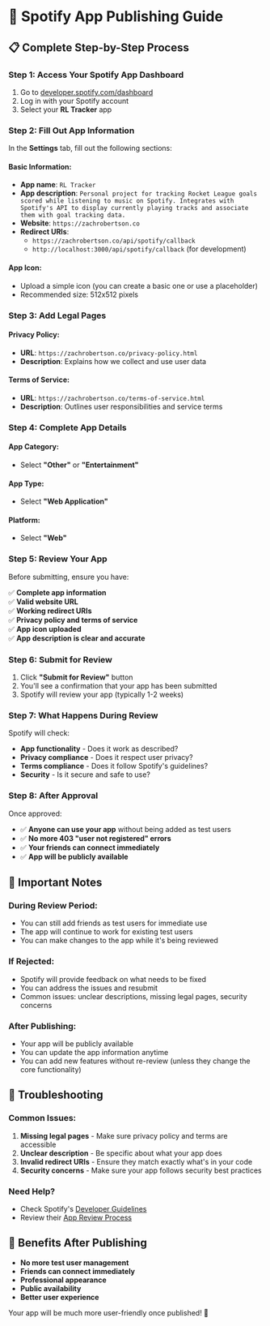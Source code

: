 # 🚀 Spotify App Publishing Guide

## 📋 **Complete Step-by-Step Process**

### **Step 1: Access Your Spotify App Dashboard**

1. Go to [developer.spotify.com/dashboard](https://developer.spotify.com/dashboard)
2. Log in with your Spotify account
3. Select your **RL Tracker** app

### **Step 2: Fill Out App Information**

In the **Settings** tab, fill out the following sections:

#### **Basic Information:**
- **App name**: `RL Tracker`
- **App description**: `Personal project for tracking Rocket League goals scored while listening to music on Spotify. Integrates with Spotify's API to display currently playing tracks and associate them with goal tracking data.`
- **Website**: `https://zachrobertson.co`
- **Redirect URIs**: 
  - `https://zachrobertson.co/api/spotify/callback`
  - `http://localhost:3000/api/spotify/callback` (for development)

#### **App Icon:**
- Upload a simple icon (you can create a basic one or use a placeholder)
- Recommended size: 512x512 pixels

### **Step 3: Add Legal Pages**

#### **Privacy Policy:**
- **URL**: `https://zachrobertson.co/privacy-policy.html`
- **Description**: Explains how we collect and use user data

#### **Terms of Service:**
- **URL**: `https://zachrobertson.co/terms-of-service.html`
- **Description**: Outlines user responsibilities and service terms

### **Step 4: Complete App Details**

#### **App Category:**
- Select **"Other"** or **"Entertainment"**

#### **App Type:**
- Select **"Web Application"**

#### **Platform:**
- Select **"Web"**

### **Step 5: Review Your App**

Before submitting, ensure you have:

✅ **Complete app information**  
✅ **Valid website URL**  
✅ **Working redirect URIs**  
✅ **Privacy policy and terms of service**  
✅ **App icon uploaded**  
✅ **App description is clear and accurate**  

### **Step 6: Submit for Review**

1. Click **"Submit for Review"** button
2. You'll see a confirmation that your app has been submitted
3. Spotify will review your app (typically 1-2 weeks)

### **Step 7: What Happens During Review**

Spotify will check:
- **App functionality** - Does it work as described?
- **Privacy compliance** - Does it respect user privacy?
- **Terms compliance** - Does it follow Spotify's guidelines?
- **Security** - Is it secure and safe to use?

### **Step 8: After Approval**

Once approved:
- ✅ **Anyone can use your app** without being added as test users
- ✅ **No more 403 "user not registered" errors**
- ✅ **Your friends can connect immediately**
- ✅ **App will be publicly available**

## 🎯 **Important Notes**

### **During Review Period:**
- You can still add friends as test users for immediate use
- The app will continue to work for existing test users
- You can make changes to the app while it's being reviewed

### **If Rejected:**
- Spotify will provide feedback on what needs to be fixed
- You can address the issues and resubmit
- Common issues: unclear descriptions, missing legal pages, security concerns

### **After Publishing:**
- Your app will be publicly available
- You can update the app information anytime
- You can add new features without re-review (unless they change the core functionality)

## 🔧 **Troubleshooting**

### **Common Issues:**
1. **Missing legal pages** - Make sure privacy policy and terms are accessible
2. **Unclear description** - Be specific about what your app does
3. **Invalid redirect URIs** - Ensure they match exactly what's in your code
4. **Security concerns** - Make sure your app follows security best practices

### **Need Help?**
- Check Spotify's [Developer Guidelines](https://developer.spotify.com/documentation/general/legal/developer-guidelines/)
- Review their [App Review Process](https://developer.spotify.com/documentation/general/legal/app-review-process/)

## 🎉 **Benefits After Publishing**

- **No more test user management**
- **Friends can connect immediately**
- **Professional appearance**
- **Public availability**
- **Better user experience**

Your app will be much more user-friendly once published! 🚀 